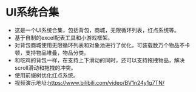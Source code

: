 # UI系统合集
- 这是一个UI系统合集，包括背包，商城，无限循环列表，红点系统等。
- 基于自制的excel配表工具和小游戏框架。
- 对背包商城使用无限循环列表和对象池进行了优化，可装载数万个物品不卡顿，支持物品堆叠，物品分类。
- 和吃鸡的背包一样，在支持上下滑动的同时，还可以支持拖拽物品，解决scroll滑动和拖拽的冲突。
- 使用前缀树优化红点系统。
- 视频演示地址:https://www.bilibili.com/video/BV1n24y1g7TN/
